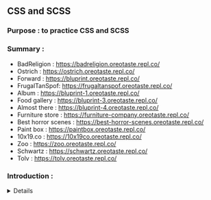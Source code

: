 ## CSS and SCSS

### Purpose : to practice CSS and SCSS <br>

### Summary :

- BadReligion : https://badreligion.oreotaste.repl.co/
- Ostrich : https://ostrich.oreotaste.repl.co/
- Forward : https://bluprint.oreotaste.repl.co/
- FrugalTanSpof: https://frugaltanspof.oreotaste.repl.co/
- Album : https://bluprint-1.oreotaste.repl.co/
- Food gallery : https://bluprint-3.oreotaste.repl.co/
- Almost there : https://bluprint-4.oreotaste.repl.co/
- Furniture store : https://furniture-company.oreotaste.repl.co/
- Best horror scenes : https://best-horror-scenes.oreotaste.repl.co/
- Paint box : https://paintbox.oreotaste.repl.co/
- 10x19.co : https://10x19co.oreotaste.repl.co/
- Zoo : https://zoo.oreotaste.repl.co/
- Schwartz : https://schwartz.oreotaste.repl.co/
- Tolv : https://tolv.oreotaste.repl.co/

### Introduction :

<details>
  <table>
    <tr>
      <td align="center">
        <img class="img-item" height="200px" src="https://github.com/oreoTaste/css-and-scss/blob/master/asset/img/badReligion.jpg?raw=true"/><br>
        <h3>Bad religion</h3>
      </td>
      <td align="center">
        <img class="img-item" height="200px" src="https://github.com/oreoTaste/css-and-scss/blob/master/asset/img/ostrich.jpg?raw=true"/><br>
        <h3>Ostrich</h3>
      </td>
      <td align="center">
        <img class="img-item" height="200px" src="https://github.com/oreoTaste/css-and-scss/blob/master/asset/img/forward.jpg?raw=true"/><br>
        <h3>Forward</h3>
      </td>
    </tr>
    <tr>
      <td align="center">
        <img class="img-item" height="200px" src="https://github.com/oreoTaste/css-and-scss/blob/master/asset/img/frugaltanspof.jpg?raw=true"/><br>
        <h3>FrugalTanSpof</h3>
      </td>
      <td align="center">
        <img class="img-item" height="200px" src="https://github.com/oreoTaste/css-and-scss/blob/master/asset/img/album.jpg?raw=true"/><br>
        <h3>Album</h3>
      </td>
      <td align="center">
        <img class="img-item" height="200px" src="https://github.com/oreoTaste/css-and-scss/blob/master/asset/img/foodGallery.jpg?raw=true"/><br>
        <h3>Food galery</h3>
      </td>
    </tr>
    <tr>
      <td align="center">
        <img class="img-item"  height="200px" src="https://github.com/oreoTaste/css-and-scss/blob/master/asset/img/almostThere.jpg?raw=true"/><br>
        <h3>Almost There</h3>
      </td>
      <td align="center">
        <img class="img-item" height="200px" src="https://github.com/oreoTaste/css-and-scss/blob/master/asset/img/furnitureStore.jpg?raw=true"/><br>
        <h3>Furniture Store</h3>
      </td>
      <td align="center">
        <img class="img-item" height="200px" src="https://github.com/oreoTaste/css-and-scss/blob/master/asset/img/bestHorrorScenes.jpg?raw=true"/><br>
        <h3>Best Horror Scenes</h3>
      </td>
    </tr>
    <tr>
      <td align="center">
        <img class="img-item"  height="200px" src="https://github.com/oreoTaste/css-and-scss/blob/master/asset/img/paintBox.jpg?raw=true"/><br>
        <h3>Paint Box</h3>
      </td>
      <td align="center">
        <img class="img-item"  height="200px" src="https://github.com/oreoTaste/css-and-scss/blob/master/asset/img/10x19.co.jpg?raw=true"/><br>
        <h3>10x19.co</h3>
      </td>
      <td align="center">
        <img class="img-item"  height="200px" src="https://github.com/oreoTaste/css-and-scss/blob/master/asset/img/zoo.jpg?raw=true"/><br>
        <h3>Zoo</h3>
      </td>
    </tr>
    <tr>
      <td align="center">
        <img class="img-item"  height="200px" src="https://github.com/oreoTaste/css-and-scss/blob/master/asset/img/schwartz.jpg?raw=true"/><br>
        <h3>Schwartz</h3>
      </td>
      <td align="center">
        <img class="img-item"  height="200px" src="https://github.com/oreoTaste/css-and-scss/blob/master/asset/img/tolv.jpg?raw=true"/><br>
        <h3>Tolv</h3>
      </td>
      <td align="center">
      </td>
    </tr>
    </table>
</details>
